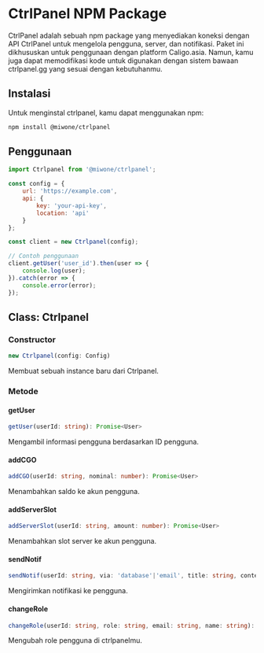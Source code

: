 # CtrlPanel NPM Package

CtrlPanel adalah sebuah npm package yang menyediakan koneksi dengan API CtrlPanel untuk mengelola pengguna, server, dan notifikasi. Paket ini dikhususkan untuk penggunaan dengan platform Caligo.asia. Namun, kamu juga dapat memodifikasi kode untuk digunakan dengan sistem bawaan ctrlpanel.gg yang sesuai dengan kebutuhanmu.

## Instalasi

Untuk menginstal ctrlpanel, kamu dapat menggunakan npm:

```bash
npm install @miwone/ctrlpanel
```

## Penggunaan

```javascript
import Ctrlpanel from '@miwone/ctrlpanel';

const config = {
    url: 'https://example.com',
    api: {
        key: 'your-api-key',
        location: 'api'
    }
};

const client = new Ctrlpanel(config);

// Contoh penggunaan
client.getUser('user_id').then(user => {
    console.log(user);
}).catch(error => {
    console.error(error);
});
```

## Class: Ctrlpanel

### Constructor

```typescript
new Ctrlpanel(config: Config)
```

Membuat sebuah instance baru dari Ctrlpanel.

### Metode

#### getUser

```typescript
getUser(userId: string): Promise<User>
```

Mengambil informasi pengguna berdasarkan ID pengguna.

#### addCGO

```typescript
addCGO(userId: string, nominal: number): Promise<User>
```

Menambahkan saldo ke akun pengguna.

#### addServerSlot

```typescript
addServerSlot(userId: string, amount: number): Promise<User>
```

Menambahkan slot server ke akun pengguna.

#### sendNotif

```typescript
sendNotif(userId: string, via: 'database'|'email', title: string, content: string): Promise<any>
```

Mengirimkan notifikasi ke pengguna.

#### changeRole

```typescript
changeRole(userId: string, role: string, email: string, name: string): Promise<User>
```

Mengubah role pengguna di ctrlpanelmu.
```